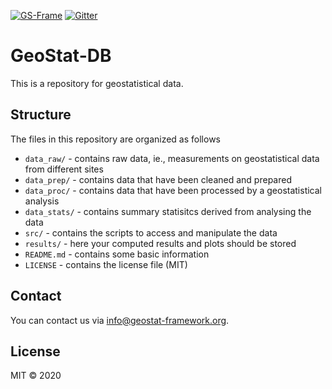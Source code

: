 [![GS-Frame](https://img.shields.io/badge/github-GeoStat_Framework-468a88?logo=github&style=flat)](https://github.com/GeoStat-Framework)
[![Gitter](https://badges.gitter.im/GeoStat-Examples/community.svg)](https://gitter.im/GeoStat-Examples/community?utm_source=badge&utm_medium=badge&utm_campaign=pr-badge)

# GeoStat-DB

This is a repository for geostatistical data.


## Structure

The files in this repository are organized as follows
- `data_raw/` - contains raw data, ie., measurements on geostatistical data from different sites
- `data_prep/` - contains data that have been cleaned and prepared
- `data_proc/` - contains data that have been processed by a geostatistical analysis
- `data_stats/` - contains summary statisitcs derived from analysing the data
- `src/` - contains the scripts to access and manipulate the data
- `results/` - here your computed results and plots should be stored
- `README.md` - contains some basic information
- `LICENSE` - contains the license file (MIT)



## Contact

You can contact us via <info@geostat-framework.org>.


## License

MIT © 2020
